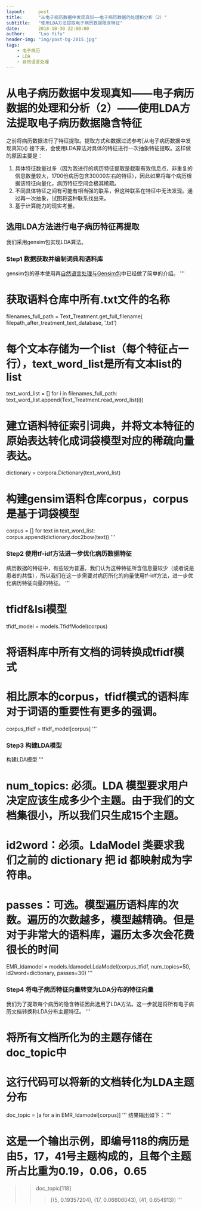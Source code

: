 ```yaml
---
layout:     post
title:      "从电子病历数据中发现真知——电子病历数据的处理和分析（2）"
subtitle:   "使用LDA方法提取电子病历数据隐含特征"
date:       2018-10-30 22:00:00
author:     "Luo Yifu"
header-img: "img/post-bg-2015.jpg"
tags:
    - 电子病历
    - LDA
    - 自然语言处理
---
```

# 从电子病历数据中发现真知——电子病历数据的处理和分析（2）——使用LDA方法提取电子病历数据隐含特征
之前将病历数据进行了特征提取。提取方式和数据过滤参考[从电子病历数据中发现真知}()
接下来，会使用LDA算法对具体的特征进行一次抽象特征提取。这样做的原因主要是：
1. 具体特征数量过多（因为我进行的病历特征提取是截取有效信息点，非重复的信息数量较大，1700份病历包含30000左右的特征），因此如果将每个病历根据该特征向量化，病历特征空间会极其稀疏。
2. 不同具体特征之间有可能有相当强的联系，但这种联系在特征中无法发现。通过再一次抽象，试图将这种联系找出来。
3. 基于计算能力的现实考量。

## 选用LDA方法进行电子病历特征再提取
我们采用gensim包实现LDA算法。
### Step1 数据获取并编制词典和语料库
gensim包的基本使用再[自然语言处理与Gensim包]()中已经做了简单的介绍。
'''
# 获取语料仓库中所有.txt文件的名称
filenames_full_path = Text_Treatment.get_full_filename(
    filepath_after_treatment_text_database, '.txt')

# 每个文本存储为一个list（每个特征占一行），text_word_list是所有文本list的list
text_word_list = []
for i in filenames_full_path:
    text_word_list.append(Text_Treatment.read_word_list(i))

# 建立语料特征索引词典，并将文本特征的原始表达转化成词袋模型对应的稀疏向量表达。
dictionary = corpora.Dictionary(text_word_list)

# 构建gensim语料仓库corpus，corpus是基于词袋模型
corpus = []
for text in text_word_list:
    corpus.append(dictionary.doc2bow(text))
'''

### Step2 使用tf-idf方法进一步优化病历数据特征
病历数据的特征中，有些较为普遍，我们认为这种特征所含信息量较少（或者说是患者的共性），所以我们在这一步需要对病历所化的向量使用tf-idf方法，进一步优化病历特征向量的特征。
'''
# tfidf&lsi模型
tfidf_model = models.TfidfModel(corpus)

# 将语料库中所有文档的词转换成tfidf模式
# 相比原本的corpus，tfidf模式的语料库对于词语的重要性有更多的强调。 
corpus_tfidf = tfidf_model[corpus]
'''

### Step3 构建LDA模型
构建LDA模型
'''
# num_topics: 必须。LDA 模型要求用户决定应该生成多少个主题。由于我们的文档集很小，所以我们只生成15个主题。
# id2word：必须。LdaModel 类要求我们之前的 dictionary 把 id 都映射成为字符串。
# passes：可选。模型遍历语料库的次数。遍历的次数越多，模型越精确。但是对于非常大的语料库，遍历太多次会花费很长的时间
EMR_ldamodel = models.ldamodel.LdaModel(corpus_tfidf, num_topics=50, id2word=dictionary, passes=30)
'''

### Step4 将电子病历特征向量转变为LDA分布的特征向量
我们为了提取每个病历的隐含特征因此选用了LDA方法。这一步就是将所有电子病历文档转换称LDA分布主题特征。
'''
# 将所有文档所化为的主题存储在doc_topic中
# 这行代码可以将新的文档转化为LDA主题分布
doc_topic = [a for a in EMR_ldamodel[corpus]]
'''
结果输出如下：
'''
# 这是一个输出示例，即编号118的病历是由5，17，41号主题构成的，且每个主题所占比重为0.19，0.06，0.65
>>doc_topic[118]
>>>[(5, 0.19357204), (17, 0.06606043), (41, 0.654913)]
'''

